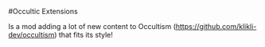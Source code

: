 #Occultic Extensions

Is a mod adding a lot of new content to Occultism (https://github.com/klikli-dev/occultism) that fits its style!
